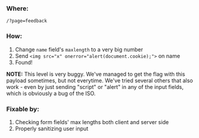 ### Where:  

`/?page=feedback`

### How:  

1. Change `name` field's `maxlength` to a very big number
2. Send `<img src="x" onerror="alert(document.cookie);">` on name
3. Found!

**NOTE:** This level is very buggy. We've managed to get the flag with this payload sometimes, but not everytime. We've tried several others that also work - even by just sending "script" or "alert" in any of the input fields, which is obviously a bug of the ISO.  

### Fixable by:  

1. Checking form fields' max lengths both client and server side
2. Properly sanitizing user input
